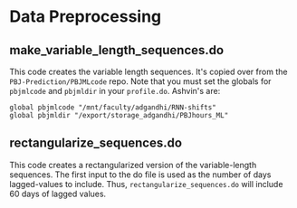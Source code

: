 # Data Preprocessing 

## make_variable_length_sequences.do

This code creates the variable length sequences. It's copied over from the `PBJ-Prediction/PBJMLcode` repo. Note that you must set the globals for `pbjmlcode` and `pbjmldir` in your `profile.do`. Ashvin's are:
```
global pbjmlcode "/mnt/faculty/adgandhi/RNN-shifts"
global pbjmldir "/export/storage_adgandhi/PBJhours_ML"
```

## rectangularize_sequences.do

This code creates a rectangularized version of the variable-length sequences. The first input to the do file is used as the number of days lagged-values to include.  Thus, `rectangularize_sequences.do` will include 60 days of lagged values.